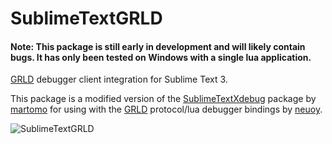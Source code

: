 # SublimeTextGRLD

#### Note: This package is still early in development and will likely contain bugs. It has only been tested on Windows with a single lua application.

[GRLD](https://github.com/neuoy/GRLD) debugger client integration for Sublime Text 3.

This package is a modified version of the [SublimeTextXdebug](https://github.com/martomo/SublimeTextXdebug) package by [martomo](https://github.com/martomo) for using with the [GRLD](https://github.com/neuoy/GRLD) protocol/lua debugger bindings by [neuoy](https://github.com/neuoy).

![SublimeTextGRLD](http://i.imgur.com/3c1W1Ts.gif)

